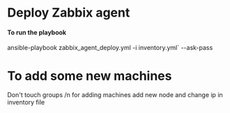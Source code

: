 # Deploy Zabbix agent



#### To run the playbook 
ansible-playbook zabbix_agent_deploy.yml -i inventory.yml` --ask-pass

# To add some new machines
Don't touch groups /n
for adding machines add new node and change ip in inventory file
